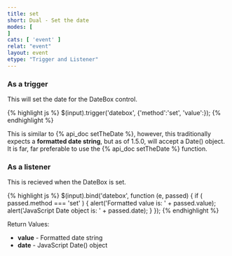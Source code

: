 ```yaml
---
title: set
short: Dual - Set the date
modes: [
]
cats: [ 'event' ]
relat: "event"
layout: event
etype: "Trigger and Listener"
---
```


### As a trigger

This will set the date for the DateBox control.

{% highlight js %}
$(input).trigger('datebox', {'method':'set', 'value':<STR Date>});
{% endhighlight %}

This is similar to {% api_doc setTheDate %}, however, this traditionally expects a 
**formatted date string**, but as of 1.5.0, will accept a Date() object.  It is far, far
preferable to use the {% api_doc setTheDate %} function.

### As a listener

This is recieved when the DateBox is set.

{% highlight js %}
$(input).bind('datebox', function (e, passed) { 
  if ( passed.method === 'set' ) {
    alert('Formatted value is: ' + passed.value);
    alert('JavaScript Date object is: ' + passed.date);
  }
});
{% endhighlight %}

Return Values:

 - **value** - Formatted date string
 - **date** - JavaScript Date() object
